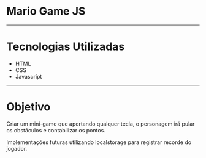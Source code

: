 <h1>Mario Game JS</h1>
<hr>
<h1>Tecnologias Utilizadas</h1>
<ul>
  <li>HTML</li>
  <li>CSS</li>
  <li>Javascript</li>
</ul>
<hr>
<h1>Objetivo</h1>
<p>Criar um mini-game que apertando qualquer tecla, o personagem irá pular os obstáculos e contabilizar os pontos.</p>
<p>Implementações futuras utilizando localstorage para registrar recorde do jogador.</p>
